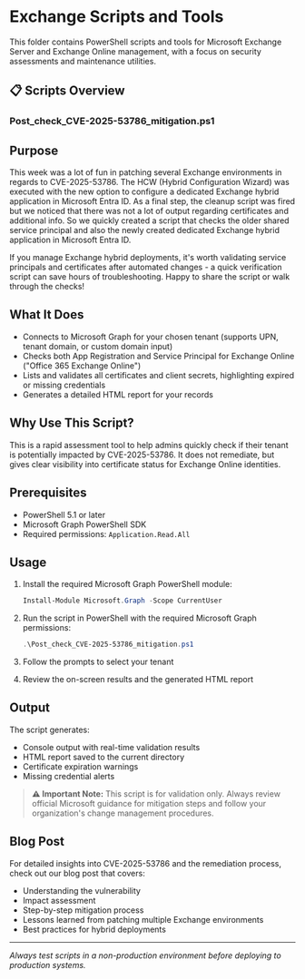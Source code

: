 # Exchange Scripts and Tools

This folder contains PowerShell scripts and tools for Microsoft Exchange Server and Exchange Online management, with a focus on security assessments and maintenance utilities.

## 📋 Scripts Overview

### Post_check_CVE-2025-53786_mitigation.ps1

## Purpose
This week was a lot of fun in patching several Exchange environments in regards to CVE-2025-53786. The HCW (Hybrid Configuration Wizard) was executed with the new option to configure a dedicated Exchange hybrid application in Microsoft Entra ID. As a final step, the cleanup script was fired but we noticed that there was not a lot of output regarding certificates and additional info. So we quickly created a script that checks the older shared service principal and also the newly created dedicated Exchange hybrid application in Microsoft Entra ID.

If you manage Exchange hybrid deployments, it's worth validating service principals and certificates after automated changes - a quick verification script can save hours of troubleshooting. Happy to share the script or walk through the checks!

## What It Does
- Connects to Microsoft Graph for your chosen tenant (supports UPN, tenant domain, or custom domain input)
- Checks both App Registration and Service Principal for Exchange Online ("Office 365 Exchange Online")
- Lists and validates all certificates and client secrets, highlighting expired or missing credentials
- Generates a detailed HTML report for your records

## Why Use This Script?
This is a rapid assessment tool to help admins quickly check if their tenant is potentially impacted by CVE-2025-53786. It does not remediate, but gives clear visibility into certificate status for Exchange Online identities.

## Prerequisites
- PowerShell 5.1 or later
- Microsoft Graph PowerShell SDK
- Required permissions: `Application.Read.All`

## Usage
1. Install the required Microsoft Graph PowerShell module:
   ```powershell
   Install-Module Microsoft.Graph -Scope CurrentUser
   ```

2. Run the script in PowerShell with the required Microsoft Graph permissions:
   ```powershell
   .\Post_check_CVE-2025-53786_mitigation.ps1
   ```

3. Follow the prompts to select your tenant
4. Review the on-screen results and the generated HTML report

## Output
The script generates:
- Console output with real-time validation results
- HTML report saved to the current directory
- Certificate expiration warnings
- Missing credential alerts

> **⚠️ Important Note:** This script is for validation only. Always review official Microsoft guidance for mitigation steps and follow your organization's change management procedures.

## Blog Post
For detailed insights into CVE-2025-53786 and the remediation process, check out our blog post that covers:
- Understanding the vulnerability
- Impact assessment
- Step-by-step mitigation process
- Lessons learned from patching multiple Exchange environments
- Best practices for hybrid deployments

---

*Always test scripts in a non-production environment before deploying to production systems.*
